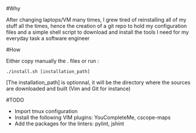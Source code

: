 #Why

After changing laptops/VM many times, I grew tired of
reinstalling all of my stuff all the times, hence the
creation of a git repo to hold my configuration files
and a simple shell script to download and install the
tools I need for my everyday task a software engineer

#How

Either copy manually the . files or run :

`./install.sh [installation_path]`

[The installation_path] is optionnal, it will be the directory
where the sources are downloaded and built (Vim and Git for instance)

#TODO

 * Import tmux configuration
 * Install the following VIM plugins: YouCompleteMe, cscope-maps
 * Add the packages for the linters: pylint, jshint
